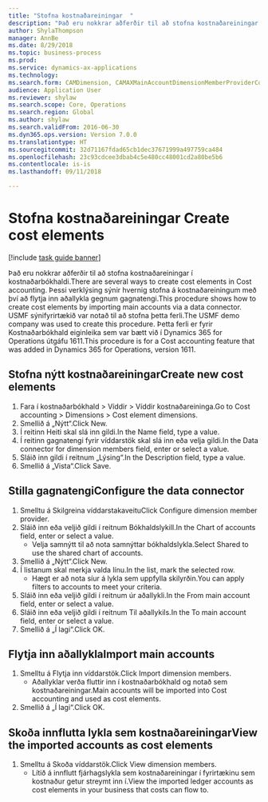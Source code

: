 ```yaml
--- 
title: "Stofna kostnaðareiningar  "
description: "Það eru nokkrar aðferðir til að stofna kostnaðareiningar í kostnaðarbókhaldi."
author: ShylaThompson
manager: AnnBe
ms.date: 8/29/2018
ms.topic: business-process
ms.prod: 
ms.service: dynamics-ax-applications
ms.technology: 
ms.search.form: CAMDimension, CAMAXMainAccountDimensionMemberProviderConfiguration, CAMDimensionMember
audience: Application User
ms.reviewer: shylaw
ms.search.scope: Core, Operations
ms.search.region: Global
ms.author: shylaw
ms.search.validFrom: 2016-06-30
ms.dyn365.ops.version: Version 7.0.0
ms.translationtype: HT
ms.sourcegitcommit: 32d71167fdad65cb1dec37671999a497759ca484
ms.openlocfilehash: 23c93cdcee3dbab4c5e480cc48001cd2a80be5b6
ms.contentlocale: is-is
ms.lasthandoff: 09/11/2018

---
```

# <a name="create-cost-elements"></a><span data-ttu-id="ae792-103">Stofna kostnaðareiningar  </span><span class="sxs-lookup"><span data-stu-id="ae792-103">Create cost elements</span></span> 

[!include [task guide banner](../../includes/task-guide-banner.md)]

<span data-ttu-id="ae792-104">Það eru nokkrar aðferðir til að stofna kostnaðareiningar í kostnaðarbókhaldi.</span><span class="sxs-lookup"><span data-stu-id="ae792-104">There are several ways to create cost elements in Cost accounting.</span></span> <span data-ttu-id="ae792-105">Þessi verklýsing sýnir hvernig stofna á kostnaðareiningum með því að flytja inn aðallykla gegnum gagnatengi.</span><span class="sxs-lookup"><span data-stu-id="ae792-105">This procedure shows how to create cost elements by importing main accounts via a data connector.</span></span> <span data-ttu-id="ae792-106">USMF sýnifyrirtækið var notað til að stofna þetta ferli.</span><span class="sxs-lookup"><span data-stu-id="ae792-106">The USMF demo company was used to create this procedure.</span></span> <span data-ttu-id="ae792-107">Þetta ferli er fyrir Kostnaðarbókhald eiginleika sem var bætt við í Dynamics 365 for Operations útgáfu 1611.</span><span class="sxs-lookup"><span data-stu-id="ae792-107">This procedure is for a Cost accounting feature that was added in Dynamics 365 for Operations, version 1611.</span></span>


## <a name="create-new-cost-elements"></a><span data-ttu-id="ae792-108">Stofna nýtt kostnaðareiningar</span><span class="sxs-lookup"><span data-stu-id="ae792-108">Create new cost elements</span></span>
1. <span data-ttu-id="ae792-109">Fara í kostnaðarbókhald > Víddir > Víddir kostnaðareininga.</span><span class="sxs-lookup"><span data-stu-id="ae792-109">Go to Cost accounting > Dimensions > Cost element dimensions.</span></span>
2. <span data-ttu-id="ae792-110">Smellið á „Nýtt“.</span><span class="sxs-lookup"><span data-stu-id="ae792-110">Click New.</span></span>
3. <span data-ttu-id="ae792-111">Í reitinn Heiti skal slá inn gildi.</span><span class="sxs-lookup"><span data-stu-id="ae792-111">In the Name field, type a value.</span></span>
4. <span data-ttu-id="ae792-112">Í reitinn gagnatengi fyrir víddarstök skal slá inn eða velja gildi.</span><span class="sxs-lookup"><span data-stu-id="ae792-112">In the Data connector for dimension members field, enter or select a value.</span></span>
5. <span data-ttu-id="ae792-113">Sláið inn gildi í reitnum „Lýsing“.</span><span class="sxs-lookup"><span data-stu-id="ae792-113">In the Description field, type a value.</span></span>
6. <span data-ttu-id="ae792-114">Smellið á „Vista“.</span><span class="sxs-lookup"><span data-stu-id="ae792-114">Click Save.</span></span>

## <a name="configure-the-data-connector"></a><span data-ttu-id="ae792-115">Stilla gagnatengi</span><span class="sxs-lookup"><span data-stu-id="ae792-115">Configure the data connector</span></span>
1. <span data-ttu-id="ae792-116">Smelltu á Skilgreina víddarstakaveitu</span><span class="sxs-lookup"><span data-stu-id="ae792-116">Click Configure dimension member provider.</span></span>
2. <span data-ttu-id="ae792-117">Sláið inn eða veljið gildi í reitnum Bókhaldslykill.</span><span class="sxs-lookup"><span data-stu-id="ae792-117">In the Chart of accounts field, enter or select a value.</span></span>
    * <span data-ttu-id="ae792-118">Velja samnýtt til að nota samnýttar bókhaldslykla.</span><span class="sxs-lookup"><span data-stu-id="ae792-118">Select Shared to use the shared chart of accounts.</span></span>  
3. <span data-ttu-id="ae792-119">Smellið á „Nýtt“.</span><span class="sxs-lookup"><span data-stu-id="ae792-119">Click New.</span></span>
4. <span data-ttu-id="ae792-120">Í listanum skal merkja valda línu.</span><span class="sxs-lookup"><span data-stu-id="ae792-120">In the list, mark the selected row.</span></span>
    * <span data-ttu-id="ae792-121">Hægt er að nota síur á lykla sem uppfylla skilyrðin.</span><span class="sxs-lookup"><span data-stu-id="ae792-121">You can apply filters to accounts to meet your criteria.</span></span>  
5. <span data-ttu-id="ae792-122">Sláið inn eða veljið gildi í reitnum úr aðallykli.</span><span class="sxs-lookup"><span data-stu-id="ae792-122">In the From main account field, enter or select a value.</span></span>
6. <span data-ttu-id="ae792-123">Sláið inn eða veljið gildi í reitnum Til aðallykils.</span><span class="sxs-lookup"><span data-stu-id="ae792-123">In the To main account field, enter or select a value.</span></span>
7. <span data-ttu-id="ae792-124">Smellið á „Í lagi“.</span><span class="sxs-lookup"><span data-stu-id="ae792-124">Click OK.</span></span>

## <a name="import-main-accounts"></a><span data-ttu-id="ae792-125">Flytja inn aðallykla</span><span class="sxs-lookup"><span data-stu-id="ae792-125">Import main accounts</span></span>
1. <span data-ttu-id="ae792-126">Smelltu á Flytja inn víddarstök.</span><span class="sxs-lookup"><span data-stu-id="ae792-126">Click Import dimension members.</span></span>
    * <span data-ttu-id="ae792-127">Aðallyklar verða fluttir inn í kostnaðarbókhald og notað sem kostnaðareiningar.</span><span class="sxs-lookup"><span data-stu-id="ae792-127">Main accounts will be imported into Cost accounting and used as cost elements.</span></span>  
2. <span data-ttu-id="ae792-128">Smellið á „Í lagi“.</span><span class="sxs-lookup"><span data-stu-id="ae792-128">Click OK.</span></span>

## <a name="view-the-imported-accounts-as-cost-elements"></a><span data-ttu-id="ae792-129">Skoða innflutta lykla sem kostnaðareiningar</span><span class="sxs-lookup"><span data-stu-id="ae792-129">View the imported accounts as cost elements</span></span>
1. <span data-ttu-id="ae792-130">Smelltu á Skoða víddarstök.</span><span class="sxs-lookup"><span data-stu-id="ae792-130">Click View dimension members.</span></span>
    * <span data-ttu-id="ae792-131">Lítið á innflutt fjárhagslykla sem kostnaðareiningar í fyrirtækinu sem kostnaður getur streymt inn í.</span><span class="sxs-lookup"><span data-stu-id="ae792-131">View the imported ledger accounts as cost elements in your business that costs can flow to.</span></span>  



